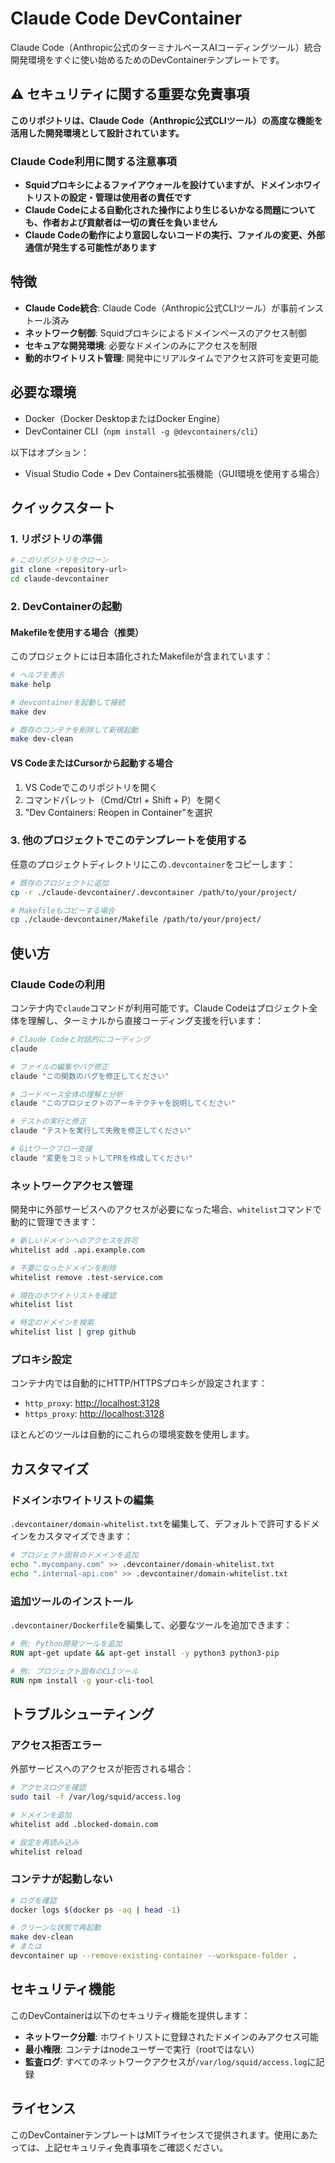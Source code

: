 # Claude Code DevContainer

Claude Code（Anthropic公式のターミナルベースAIコーディングツール）統合開発環境をすぐに使い始めるためのDevContainerテンプレートです。

## ⚠️ セキュリティに関する重要な免責事項

**このリポジトリは、Claude Code（Anthropic公式CLIツール）の高度な機能を活用した開発環境として設計されています。**

### Claude Code利用に関する注意事項

- **Squidプロキシによるファイアウォールを設けていますが、ドメインホワイトリストの設定・管理は使用者の責任です**
- **Claude Codeによる自動化された操作により生じるいかなる問題についても、作者および貢献者は一切の責任を負いません**
- **Claude Codeの動作により意図しないコードの実行、ファイルの変更、外部通信が発生する可能性があります**

## 特徴

- **Claude Code統合**: Claude Code（Anthropic公式CLIツール）が事前インストール済み
- **ネットワーク制御**: Squidプロキシによるドメインベースのアクセス制御
- **セキュアな開発環境**: 必要なドメインのみにアクセスを制限
- **動的ホワイトリスト管理**: 開発中にリアルタイムでアクセス許可を変更可能

## 必要な環境

- Docker（Docker DesktopまたはDocker Engine）
- DevContainer CLI（`npm install -g @devcontainers/cli`）

以下はオプション：
- Visual Studio Code + Dev Containers拡張機能（GUI環境を使用する場合）

## クイックスタート

### 1. リポジトリの準備

```bash
# このリポジトリをクローン
git clone <repository-url>
cd claude-devcontainer
```

### 2. DevContainerの起動

#### Makefileを使用する場合（推奨）

このプロジェクトには日本語化されたMakefileが含まれています：

```bash
# ヘルプを表示
make help

# devcontainerを起動して接続
make dev

# 既存のコンテナを削除して新規起動
make dev-clean
```

#### VS CodeまたはCursorから起動する場合

1. VS Codeでこのリポジトリを開く
2. コマンドパレット（Cmd/Ctrl + Shift + P）を開く
3. "Dev Containers: Reopen in Container"を選択

### 3. 他のプロジェクトでこのテンプレートを使用する

任意のプロジェクトディレクトリにこの`.devcontainer`をコピーします：

```bash
# 既存のプロジェクトに追加
cp -r ./claude-devcontainer/.devcontainer /path/to/your/project/

# Makefileもコピーする場合
cp ./claude-devcontainer/Makefile /path/to/your/project/
```

## 使い方

### Claude Codeの利用

コンテナ内で`claude`コマンドが利用可能です。Claude Codeはプロジェクト全体を理解し、ターミナルから直接コーディング支援を行います：

```bash
# Claude Codeと対話的にコーディング
claude

# ファイルの編集やバグ修正
claude "この関数のバグを修正してください"

# コードベース全体の理解と分析
claude "このプロジェクトのアーキテクチャを説明してください"

# テストの実行と修正
claude "テストを実行して失敗を修正してください"

# Gitワークフロー支援
claude "変更をコミットしてPRを作成してください"
```

### ネットワークアクセス管理

開発中に外部サービスへのアクセスが必要になった場合、`whitelist`コマンドで動的に管理できます：

```bash
# 新しいドメインへのアクセスを許可
whitelist add .api.example.com

# 不要になったドメインを削除
whitelist remove .test-service.com

# 現在のホワイトリストを確認
whitelist list

# 特定のドメインを検索
whitelist list | grep github
```

### プロキシ設定

コンテナ内では自動的にHTTP/HTTPSプロキシが設定されます：

- `http_proxy`: <http://localhost:3128>
- `https_proxy`: <http://localhost:3128>

ほとんどのツールは自動的にこれらの環境変数を使用します。

## カスタマイズ

### ドメインホワイトリストの編集

`.devcontainer/domain-whitelist.txt`を編集して、デフォルトで許可するドメインをカスタマイズできます：

```bash
# プロジェクト固有のドメインを追加
echo ".mycompany.com" >> .devcontainer/domain-whitelist.txt
echo ".internal-api.com" >> .devcontainer/domain-whitelist.txt
```

### 追加ツールのインストール

`.devcontainer/Dockerfile`を編集して、必要なツールを追加できます：

```dockerfile
# 例: Python開発ツールを追加
RUN apt-get update && apt-get install -y python3 python3-pip

# 例: プロジェクト固有のCLIツール
RUN npm install -g your-cli-tool
```

## トラブルシューティング

### アクセス拒否エラー

外部サービスへのアクセスが拒否される場合：

```bash
# アクセスログを確認
sudo tail -f /var/log/squid/access.log

# ドメインを追加
whitelist add .blocked-domain.com

# 設定を再読み込み
whitelist reload
```

### コンテナが起動しない

```bash
# ログを確認
docker logs $(docker ps -aq | head -1)

# クリーンな状態で再起動
make dev-clean
# または
devcontainer up --remove-existing-container --workspace-folder .
```

## セキュリティ機能

このDevContainerは以下のセキュリティ機能を提供します：

- **ネットワーク分離**: ホワイトリストに登録されたドメインのみアクセス可能
- **最小権限**: コンテナはnodeユーザーで実行（rootではない）
- **監査ログ**: すべてのネットワークアクセスが`/var/log/squid/access.log`に記録

## ライセンス

このDevContainerテンプレートはMITライセンスで提供されます。使用にあたっては、上記セキュリティ免責事項をご確認ください。
